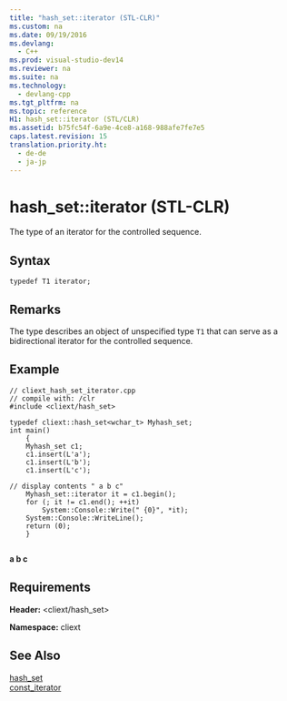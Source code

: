 ```yaml
---
title: "hash_set::iterator (STL-CLR)"
ms.custom: na
ms.date: 09/19/2016
ms.devlang: 
  - C++
ms.prod: visual-studio-dev14
ms.reviewer: na
ms.suite: na
ms.technology: 
  - devlang-cpp
ms.tgt_pltfrm: na
ms.topic: reference
H1: hash_set::iterator (STL/CLR)
ms.assetid: b75fc54f-6a9e-4ce8-a168-988afe7fe7e5
caps.latest.revision: 15
translation.priority.ht: 
  - de-de
  - ja-jp
---
```

# hash_set::iterator (STL-CLR)
The type of an iterator for the controlled sequence.  
  
## Syntax  
  
```  
typedef T1 iterator;  
```  
  
## Remarks  
 The type describes an object of unspecified type `T1` that can serve as a bidirectional iterator for the controlled sequence.  
  
## Example  
  
```  
// cliext_hash_set_iterator.cpp   
// compile with: /clr   
#include <cliext/hash_set>   
  
typedef cliext::hash_set<wchar_t> Myhash_set;   
int main()   
    {   
    Myhash_set c1;   
    c1.insert(L'a');   
    c1.insert(L'b');   
    c1.insert(L'c');   
  
// display contents " a b c"   
    Myhash_set::iterator it = c1.begin();   
    for (; it != c1.end(); ++it)   
        System::Console::Write(" {0}", *it);   
    System::Console::WriteLine();   
    return (0);   
    }  
  
```  
  
  **a b c**   
## Requirements  
 **Header:** <cliext/hash_set>  
  
 **Namespace:** cliext  
  
## See Also  
 [hash_set](../Topic/hash_set%20\(STL-CLR\).md)   
 [const_iterator](../vs140/hash_set--const_iterator--STL-CLR-.md)